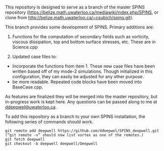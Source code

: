 This repository is designed to serve as a branch of the master SPINS repository (https://belize.math.uwaterloo.ca/mediawiki/index.php/SPINS, or clone from http://belize.math.uwaterloo.ca/~csubich/spins.git).

This branch provides some development of SPINS. Primary additions are:

1. Functions for the computation of secondary fields such as vorticity, viscous dissipation, top and bottom surface stresses, etc. These are in Science.cpp

2. Updated case files to:
 * Incorporate the functions from item 1. These new case files have been written based off of my mode-2 simulations. Though initialized in this configuration, they can easily be adjusted for any other purpose.
 * be more readable. Repeated code blocks have been moved into BaseCase.cpp.

As features are finalized they will be merged into the master repository, but in-progress work is kept here. Any questions can be passed along to me at ddeepwel@uwaterloo.ca.

To add this repository as a branch to your own SPINS installation, the following series of commands should work.

    git remote add deepwell https://github.com/ddeepwel/SPINS_deepwell.git (“git remote -v” should now list vortex as one of the remotes.)
    git fetch deepwell
    git checkout -b deepwell deepwell/Deepwell
